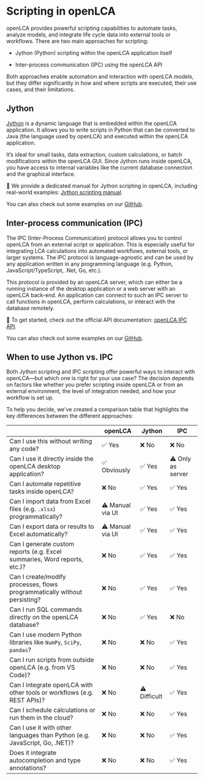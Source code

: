 # Scripting in openLCA

openLCA provides powerful scripting capabilities to automate tasks, analyze models, and integrate
life cycle data into external tools or workflows. There are two main approaches for scripting:

- Jython (Python) scripting within the openLCA application itself

- Inter-process communication (IPC) using the openLCA API

Both approaches enable automation and interaction with openLCA models, but they differ significantly
in how and where scripts are executed, their use cases, and their limitations.

## Jython

[Jython](https://www.jython.org/) is a dynamic language that is embedded within the openLCA
application. It allows you to write scripts in Python that can be converted to Java (the language
used by openLCA) and executed within the openLCA application.

It’s ideal for small tasks, data extraction, custom calculations, or batch modifications within the
openLCA GUI. Since Jython runs inside openLCA, you have access to internal variables like the
current database connection and the graphical interface.

📘 We provide a dedicated manual for Jython scripting in openLCA, including real-world examples:
[Jython scripting manual](https://greendelta.github.io/openLCAJython-manual/).

You can also check out some examples on our
[GitHub](https://github.com/GreenDelta/openlca-python-examples/tree/main/Jython).

## Inter-process communication (IPC)

The IPC (Inter-Process Communication) protocol allows you to control openLCA from an external script
or application. This is especially useful for integrating LCA calculations into automated workflows,
external tools, or larger systems. The IPC protocol is language-agnostic and can be used by any
application written in any programming language (e.g. Python, JavaScript/TypeScript, .Net, Go,
etc.).

This protocol is provided by an openLCA server, which can either be a running instance of the
desktop application or a web server with an openLCA back-end. An application can connect to such an
IPC server to call functions in openLCA, perform calculations, or interact with the database
remotely.

📘 To get started, check out the official API documentation:
[openLCA IPC API](https://greendelta.github.io/openLCA-ApiDoc/).

You can also check out some examples on our
[GitHub](https://github.com/GreenDelta/openlca-python-examples/tree/main/Python%20IPC).

## When to use Jython vs. IPC

Both Jython scripting and IPC scripting offer powerful ways to interact with openLCA—but which one
is right for your use case? The decision depends on factors like whether you prefer scripting inside
openLCA or from an external environment, the level of integration needed, and how your workflow is
set up.

To help you decide, we've created a comparison table that highlights the key differences between the
different approaches:

|                                                                            | openLCA          | Jython       | IPC               |
| -------------------------------------------------------------------------- | ---------------- | ------------ | ----------------- |
| Can I use this without writing any code?                                   | ✅ Yes           | ❌ No        | ❌ No             |
| Can I use it directly inside the openLCA desktop application?              | ✅ Obviously     | ✅ Yes       | ⚠️ Only as server |
| Can I automate repetitive tasks inside openLCA?                            | ❌ No            | ✅ Yes       | ✅ Yes            |
| Can I import data from Excel files (e.g. `.xlsx`) programmatically?        | ⚠️ Manual via UI | ✅ Yes       | ✅ Yes            |
| Can I export data or results to Excel automatically?                       | ⚠️ Manual via UI | ✅ Yes       | ✅ Yes            |
| Can I generate custom reports (e.g. Excel summaries, Word reports, etc.)?  | ❌ No            | ✅ Yes       | ✅ Yes            |
| Can I create/modify processes, flows programmatically without persisting?  | ❌ No            | ✅ Yes       | ✅ Yes            |
| Can I run SQL commands directly on the openLCA database?                   | ❌ No            | ✅ Yes       | ❌ No             |
| Can I use modern Python libraries like `NumPy`, `SciPy`, `pandas`?         | ❌ No            | ❌ No        | ✅ Yes            |
| Can I run scripts from outside openLCA (e.g. from VS Code)?                | ❌ No            | ❌ No        | ✅ Yes            |
| Can I integrate openLCA with other tools or workflows (e.g. REST APIs)?    | ❌ No            | ⚠️ Difficult | ✅ Yes            |
| Can I schedule calculations or run them in the cloud?                      | ❌ No            | ❌ No        | ✅ Yes            |
| Can I use it with other languages than Python (e.g. JavaScript, Go, .NET)? | ❌ No            | ❌ No        | ✅ Yes            |
| Does it integrate autocompletion and type annotations?                     | ❌ No            | ❌ No        | ✅ Yes            |
